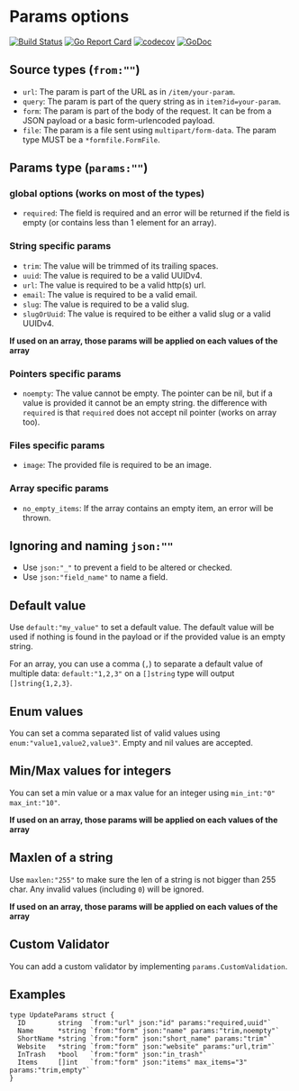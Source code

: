 # Params options

[![Build Status](https://travis-ci.org/Nivl/go-params.svg)](https://travis-ci.org/Nivl/go-params)
[![Go Report Card](https://goreportcard.com/badge/github.com/nivl/go-params)](https://goreportcard.com/report/github.com/nivl/go-params)
[![codecov](https://codecov.io/gh/Nivl/go-params/branch/master/graph/badge.svg)](https://codecov.io/gh/Nivl/go-params)
[![GoDoc](https://godoc.org/github.com/Nivl/go-params?status.svg)](https://godoc.org/github.com/Nivl/go-params)

## Source types (`from:""`)

- `url`: The param is part of the URL as in `/item/your-param`.
- `query`: The param is part of the query string as in `item?id=your-param`.
- `form`: The param is part of the body of the request. It can be from a JSON payload or a basic form-urlencoded payload.
- `file`: The param is a file sent using `multipart/form-data`. The param type MUST be a `*formfile.FormFile`.

## Params type (`params:""`)

### global options (works on most of the types)

- `required`: The field is required and an error will be returned if the field is empty (or contains less than 1 element for an array).

### String specific params

- `trim`: The value will be trimmed of its trailing spaces.
- `uuid`: The value is required to be a valid UUIDv4.
- `url`: The value is required to be a valid http(s) url.
- `email`: The value is required to be a valid email.
- `slug`: The value is required to be a valid slug.
- `slugOrUuid`: The value is required to be either a valid slug or a valid UUIDv4.

**If used on an array, those params will be applied on each values of the array**

### Pointers specific params

- `noempty`: The value cannot be empty. The pointer can be nil, but if a value is provided it cannot be an empty string. the difference with `required` is that `required` does not accept nil pointer (works on array too).

### Files specific params

- `image`: The provided file is required to be an image.

### Array specific params

- `no_empty_items`: If the array contains an empty item, an error will be thrown.

## Ignoring and naming `json:""`

- Use `json:"_"` to prevent a field to be altered or checked.
- Use `json:"field_name"` to name a field.

## Default value

Use `default:"my_value"` to set a default value. The default value will be used
if nothing is found in the payload or if the provided value is an empty string.

For an array, you can use a comma (`,`) to separate a default value of multiple
data: `default:"1,2,3"` on a `[]string` type will output `[]string{1,2,3}`.

## Enum values

You can set a comma separated list of valid values using
`enum:"value1,value2,value3"`. Empty and nil values are accepted.

## Min/Max values for integers

You can set a min value or a max value for an integer using
`min_int:"0" max_int:"10"`.

**If used on an array, those params will be applied on each values of the array**

## Maxlen of a string

Use `maxlen:"255"` to make sure the len of a string is not bigger than 255 char. Any invalid values (including `0`) will be ignored.

**If used on an array, those params will be applied on each values of the array**

## Custom Validator

You can add a custom validator by implementing `params.CustomValidation`.

## Examples

```golang
type UpdateParams struct {
  ID        string  `from:"url" json:"id" params:"required,uuid"`
  Name      *string `from:"form" json:"name" params:"trim,noempty"`
  ShortName *string `from:"form" json:"short_name" params:"trim"`
  Website   *string `from:"form" json:"website" params:"url,trim"`
  InTrash   *bool   `from:"form" json:"in_trash"`
  Items     []int   `from:"form" json:"items" max_items="3" params:"trim,empty"`
}
```
